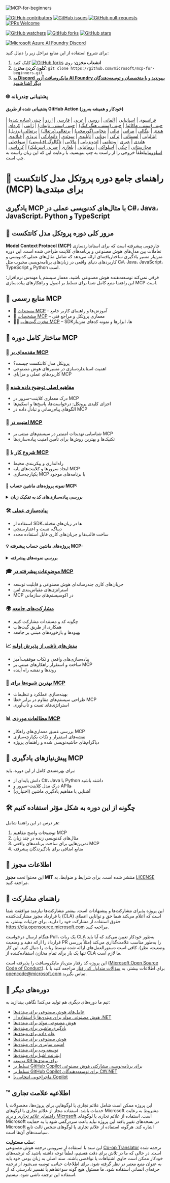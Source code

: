 <!--
CO_OP_TRANSLATOR_METADATA:
{
  "original_hash": "ce7bdf442957a1b4876032fd8ac80617",
  "translation_date": "2025-05-19T10:39:43+00:00",
  "source_file": "README.md",
  "language_code": "fa"
}
-->
![MCP-for-beginners](../../translated_images/mcp-beginners.2ce2b317996369ff66c5b72e25eff9d4288ab2741fc70c0b4e523d1ae1e249fd.fa.png)

[![GitHub contributors](https://img.shields.io/github/contributors/microsoft/mcp-for-beginners.svg)](https://GitHub.com/microsoft/mcp-for-beginners/graphs/contributors)
[![GitHub issues](https://img.shields.io/github/issues/microsoft/mcp-for-beginners.svg)](https://GitHub.com/microsoft/mcp-for-beginners/issues)
[![GitHub pull-requests](https://img.shields.io/github/issues-pr/microsoft/mcp-for-beginners.svg)](https://GitHub.com/microsoft/mcp-for-beginners/pulls)
[![PRs Welcome](https://img.shields.io/badge/PRs-welcome-brightgreen.svg?style=flat-square)](http://makeapullrequest.com)

[![GitHub watchers](https://img.shields.io/github/watchers/microsoft/mcp-for-beginners.svg?style=social&label=Watch)](https://GitHub.com/microsoft/mcp-for-beginners/watchers)
[![GitHub forks](https://img.shields.io/github/forks/microsoft/mcp-for-beginners.svg?style=social&label=Fork)](https://GitHub.com/microsoft/mcp-for-beginners/network)
[![GitHub stars](https://img.shields.io/github/stars/microsoft/mcp-for-beginners?style=social&label=Star)](https://GitHub.com/microsoft/mcp-for-beginners/stargazers)


[![Microsoft Azure AI Foundry Discord](https://dcbadge.vercel.app/api/server/ByRwuEEgH4)](https://discord.com/invite/ByRwuEEgH4)


برای شروع استفاده از این منابع مراحل زیر را دنبال کنید:
1. **انشعاب مخزن**: روی [![GitHub forks](https://img.shields.io/github/forks/microsoft/mcp-for-beginners.svg?style=social&label=Fork)](https://GitHub.com/microsoft/mcp-for-beginners/network) کلیک کنید
2. **کلون کردن مخزن**: `git clone https://github.com/microsoft/mcp-for-beginners.git`
3. [**به Discord مایکروسافت آزور AI Foundry بپیوندید و با متخصصان و توسعه‌دهندگان دیگر آشنا شوید**](https://discord.com/invite/ByRwuEEgH4)


### 🌐 پشتیبانی چندزبانه

#### پشتیبانی شده از طریق GitHub Action (خودکار و همیشه به‌روز)
[فرانسوی](../fr/README.md) | [اسپانیایی](../es/README.md) | [آلمانی](../de/README.md) | [روسی](../ru/README.md) | [عربی](../ar/README.md) | [فارسی](./README.md) | [اردو](../ur/README.md) | [چینی (ساده شده)](../zh/README.md) | [چینی (سنتی، ماکائو)](../mo/README.md) | [چینی (سنتی، هنگ کنگ)](../hk/README.md) | [چینی (سنتی، تایوان)](../tw/README.md) | [ژاپنی](../ja/README.md) | [کره‌ای](../ko/README.md) | [هندی](../hi/README.md) | [بنگالی](../bn/README.md) | [مراتی](../mr/README.md) | [نپالی](../ne/README.md) | [پنجابی (گورمخی)](../pa/README.md) | [پرتغالی (پرتغال)](../pt/README.md) | [پرتغالی (برزیل)](../br/README.md) | [ایتالیایی](../it/README.md) | [لهستانی](../pl/README.md) | [ترکی](../tr/README.md) | [یونانی](../el/README.md) | [تایلندی](../th/README.md) | [سوئدی](../sv/README.md) | [دانمارکی](../da/README.md) | [نروژی](../no/README.md) | [فنلاندی](../fi/README.md) | [هلندی](../nl/README.md) | [عبری](../he/README.md) | [ویتنامی](../vi/README.md) | [اندونزیایی](../id/README.md) | [مالایی](../ms/README.md) | [تاگالوگ (فیلیپینی)](../tl/README.md) | [سواحیلی](../sw/README.md) | [مجارستانی](../hu/README.md) | [چکی](../cs/README.md) | [اسلواکی](../sk/README.md) | [رومانیایی](../ro/README.md) | [بلغاری](../bg/README.md) | [صربی (سریلیک)](../sr/README.md) | [کرواسی](../hr/README.md) | [اسلوونیایی](../sl/README.md)لطفاً خروجی را از راست به چپ بنویسید، با رعایت این که این زبان راست به چپ است.
# 🚀 راهنمای جامع دوره پروتکل مدل کانتکست (MCP) برای مبتدی‌ها

## **یادگیری MCP با مثال‌های کدنویسی عملی در C#، Java، JavaScript، Python و TypeScript**

## 🧠 مرور کلی دوره پروتکل مدل کانتکست

**Model Context Protocol (MCP)** چارچوبی پیشرفته است که برای استانداردسازی تعاملات بین مدل‌های هوش مصنوعی و برنامه‌های کلاینت طراحی شده است. این دوره متن‌باز مسیر یادگیری ساختاریافته‌ای ارائه می‌دهد که شامل مثال‌های عملی کدنویسی و کاربردهای دنیای واقعی در زبان‌های برنامه‌نویسی محبوب مثل C#، Java، JavaScript، TypeScript و Python است.

فرقی نمی‌کند توسعه‌دهنده هوش مصنوعی باشید، معمار سیستم یا مهندس نرم‌افزار؛ این راهنما منبع کامل شما برای تسلط بر اصول و راهکارهای پیاده‌سازی MCP است.

## 🔗 منابع رسمی MCP

- 📘 [مستندات MCP](https://modelcontextprotocol.io/) – آموزش‌ها و راهنمای کاربر جامع  
- 📜 [مشخصات MCP](https://spec.modelcontextprotocol.io/) – معماری پروتکل و مراجع فنی  
- 🧑‍💻 [مخزن گیت‌هاب MCP](https://github.com/modelcontextprotocol) – SDKها، ابزارها و نمونه کدهای متن‌باز  

## 🧭 ساختار کامل دوره MCP

### 📌 [مقدمه‌ای بر MCP](./00-Introduction/README.md)

- پروتکل مدل کانتکست چیست؟  
- اهمیت استانداردسازی در مسیرهای هوش مصنوعی  
- کاربردهای عملی و مزایای MCP  

### 🧩 [مفاهیم اصلی توضیح داده شده](./01-CoreConcepts/README.md)

- درک معماری کلاینت-سرور در MCP  
- اجزای کلیدی پروتکل: درخواست‌ها، پاسخ‌ها و اسکیم‌ها  
- الگوهای پیام‌رسانی و تبادل داده در MCP  

### 🔐 [امنیت در MCP](./02-Security/readme.md)

- شناسایی تهدیدات امنیتی در سیستم‌های مبتنی بر MCP  
- تکنیک‌ها و بهترین روش‌ها برای تأمین امنیت پیاده‌سازی‌ها  

### 🚀 [شروع کار با MCP](./03-GettingStarted/README.md)

- راه‌اندازی و پیکربندی محیط  
- ایجاد سرورها و کلاینت‌های پایه MCP  
- یکپارچه‌سازی MCP با برنامه‌های موجود  

#### 🧮 نمونه پروژه‌های ماشین حساب MCP:
<details>
  <summary><strong>بررسی پیاده‌سازی‌های کد به تفکیک زبان</strong></summary>

  - [مثال سرور MCP به زبان C#](./03-GettingStarted/samples/csharp/README.md)  
  - [ماشین حساب MCP به زبان Java](./03-GettingStarted/samples/java/calculator/README.md)  
  - [دموی MCP به زبان JavaScript](./03-GettingStarted/samples/javascript/README.md)  
  - [سرور MCP به زبان Python](../../03-GettingStarted/samples/python/mcp_calculator_server.py)  
  - [مثال MCP به زبان TypeScript](./03-GettingStarted/samples/typescript/README.md)  

</details>

### 🛠️ [پیاده‌سازی عملی](./04-PracticalImplementation/README.md)

- استفاده از SDKها در زبان‌های مختلف  
- دیباگ، تست و اعتبارسنجی  
- ساخت قالب‌ها و جریان‌های کاری قابل استفاده مجدد  

#### 💡 پروژه‌های ماشین حساب پیشرفته MCP:
<details>
  <summary><strong>بررسی نمونه‌های پیشرفته</strong></summary>

  - [نمونه پیشرفته C#](./04-PracticalImplementation/samples/csharp/README.md)  
  - [مثال اپلیکیشن کانتینری Java](./04-PracticalImplementation/samples/java/containerapp/README.md)  
  - [نمونه پیشرفته JavaScript](./04-PracticalImplementation/samples/javascript/README.md)  
  - [پیاده‌سازی پیچیده Python](../../04-PracticalImplementation/samples/python/mcp_sample.py)  
  - [نمونه کانتینری TypeScript](./04-PracticalImplementation/samples/typescript/README.md)  

</details>

### 🎓 [موضوعات پیشرفته در MCP](./05-AdvancedTopics/README.md)

- جریان‌های کاری چندرسانه‌ای هوش مصنوعی و قابلیت توسعه  
- استراتژی‌های مقیاس‌بندی امن  
- MCP در اکوسیستم‌های سازمانی  

### 🌍 [مشارکت‌های جامعه](./06-CommunityContributions/README.md)

- چگونه کد و مستندات مشارکت کنیم  
- همکاری از طریق گیت‌هاب  
- بهبودها و بازخوردهای مبتنی بر جامعه  

### 📈 [بینش‌های ناشی از پذیرش اولیه](./07-CaseStudies/README.md)

- پیاده‌سازی‌های واقعی و نکات موفقیت‌آمیز  
- ساخت و استقرار راهکارهای مبتنی بر MCP  
- روندها و نقشه راه آینده  

### 📏 [بهترین شیوه‌ها برای MCP](./08-BestPractices/README.md)

- بهینه‌سازی عملکرد و تنظیمات  
- طراحی سیستم‌های مقاوم در برابر خطا MCP  
- استراتژی‌های تست و تاب‌آوری  

### 📊 [مطالعات موردی MCP](./09-CaseStudy/Readme.md)

- بررسی عمیق معماری‌های راهکار MCP  
- نقشه‌های استقرار و نکات یکپارچه‌سازی  
- دیاگرام‌های حاشیه‌نویسی شده و راهنمای پروژه  

## 🎯 پیش‌نیازهای یادگیری MCP

برای بهره‌مندی کامل از این دوره، باید:

- دانش پایه‌ای از C#، Java یا Python داشته باشید  
- درک مدل کلاینت-سرور و APIها  
- (اختیاری) آشنایی با مفاهیم یادگیری ماشین  

## 🛠️ چگونه از این دوره به شکل مؤثر استفاده کنیم

هر درس در این راهنما شامل:

1. توضیحات واضح مفاهیم MCP  
2. مثال‌های کدنویسی زنده در چند زبان  
3. تمرین‌هایی برای ساخت برنامه‌های واقعی MCP  
4. منابع اضافی برای یادگیرندگان پیشرفته  

## 📜 اطلاعات مجوز

این محتوا تحت **مجوز MIT** منتشر شده است. برای شرایط و ضوابط، به [LICENSE](../../LICENSE) مراجعه کنید.

## 🤝 راهنمای مشارکت

این پروژه پذیرای مشارکت‌ها و پیشنهادات است. بیشتر مشارکت‌ها نیازمند موافقت شما با قرارداد مجوز مشارکت‌کننده (CLA) است که اعلام می‌کند شما حق و توانایی اعطای حقوق استفاده از مشارکت خود را دارید. برای جزئیات بیشتر، به <https://cla.opensource.microsoft.com> مراجعه کنید.

هنگام ارسال درخواست Pull، یک ربات CLA به‌طور خودکار تعیین می‌کند که آیا باید قرارداد را ارائه دهید و وضعیت PR را به‌طور مناسب علامت‌گذاری می‌کند (مثلاً بررسی وضعیت، نظر). کافی است دستورالعمل‌های ارائه شده توسط ربات را دنبال کنید. این کار تنها یک بار برای تمام مخازن استفاده‌کننده از CLA ما لازم است.

این پروژه کد رفتار متن‌باز مایکروسافت را پذیرفته است ([Microsoft Open Source Code of Conduct](https://opensource.microsoft.com/codeofconduct/)). برای اطلاعات بیشتر، به [سؤالات متداول کد رفتار](https://opensource.microsoft.com/codeofconduct/faq/) مراجعه کنید یا با [opencode@microsoft.com](mailto:opencode@microsoft.com) تماس بگیرید.

## 🎒 دوره‌های دیگر  
تیم ما دوره‌های دیگری هم تولید می‌کند! نگاهی بیندازید به:

- [عامل‌های هوش مصنوعی برای مبتدی‌ها](https://github.com/microsoft/ai-agents-beginners?WT.mc_id=academic-105485-koreyst)  
- [هوش مصنوعی مولد برای مبتدی‌ها با استفاده از .NET](https://github.com/microsoft/Generative-AI-for-beginners-dotnet?WT.mc_id=academic-105485-koreyst)  
- [هوش مصنوعی مولد برای مبتدی‌ها](https://github.com/microsoft/generative-ai-for-beginners?WT.mc_id=academic-105485-koreyst)
- [یادگیری ماشین برای مبتدی‌ها](https://aka.ms/ml-beginners?WT.mc_id=academic-105485-koreyst)
- [علم داده برای مبتدی‌ها](https://aka.ms/datascience-beginners?WT.mc_id=academic-105485-koreyst)
- [هوش مصنوعی برای مبتدی‌ها](https://aka.ms/ai-beginners?WT.mc_id=academic-105485-koreyst)
- [امنیت سایبری برای مبتدی‌ها](https://github.com/microsoft/Security-101??WT.mc_id=academic-96948-sayoung)
- [توسعه وب برای مبتدی‌ها](https://aka.ms/webdev-beginners?WT.mc_id=academic-105485-koreyst)
- [اینترنت اشیا برای مبتدی‌ها](https://aka.ms/iot-beginners?WT.mc_id=academic-105485-koreyst)
- [توسعه XR برای مبتدی‌ها](https://github.com/microsoft/xr-development-for-beginners?WT.mc_id=academic-105485-koreyst)
- [تسلط بر GitHub Copilot برای برنامه‌نویسی مشارکتی هوش مصنوعی](https://aka.ms/GitHubCopilotAI?WT.mc_id=academic-105485-koreyst)
- [تسلط بر GitHub Copilot برای توسعه‌دهندگان C#/.NET](https://github.com/microsoft/mastering-github-copilot-for-dotnet-csharp-developers?WT.mc_id=academic-105485-koreyst)
- [ماجراجویی انتخابی با Copilot](https://github.com/microsoft/CopilotAdventures?WT.mc_id=academic-105485-koreyst)


## ™️ اطلاعیه علامت تجاری

این پروژه ممکن است شامل علائم تجاری یا لوگوهایی برای پروژه‌ها، محصولات یا خدمات باشد. استفاده مجاز از علائم تجاری یا لوگوهای Microsoft مشروط به رعایت
[راهنمای علائم تجاری و برند Microsoft](https://www.microsoft.com/legal/intellectualproperty/trademarks/usage/general) است.
استفاده از علائم تجاری یا لوگوهای Microsoft در نسخه‌های تغییر یافته این پروژه نباید باعث سردرگمی شود یا به حمایت Microsoft اشاره کند.
هرگونه استفاده از علائم تجاری یا لوگوهای شخص ثالث تابع سیاست‌های آن‌ها است.

**سلب مسئولیت**:  
این سند با استفاده از سرویس ترجمه هوش مصنوعی [Co-op Translator](https://github.com/Azure/co-op-translator) ترجمه شده است. در حالی که ما در تلاش برای دقت هستیم، لطفاً توجه داشته باشید که ترجمه‌های خودکار ممکن است حاوی اشتباهات یا نواقصی باشند. سند اصلی به زبان بومی خود باید به عنوان منبع معتبر در نظر گرفته شود. برای اطلاعات حیاتی، توصیه می‌شود از ترجمه حرفه‌ای انسانی استفاده شود. ما مسئول هیچ گونه سوءتفاهم یا تفسیر نادرستی که از استفاده این ترجمه ناشی شود، نیستیم.
